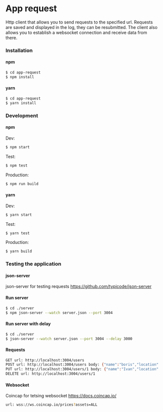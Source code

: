 # App request

Http client that allows you to send requests to the specified url.
Requests are saved and displayed in the log, they can be resubmitted.
The client also allows you to establish a websocket connection and receive data from there.

### Installation

#### npm
```sh
$ cd app-request
$ npm install
```
#### yarn
```sh
$ cd app-request
$ yarn install
```

### Development
#### npm
Dev:
```sh
$ npm start
```
Test:
```sh
$ npm test
```

Production:
```sh
$ npm run build
```

#### yarn
Dev:
```sh
$ yarn start
```
Test:
```sh
$ yarn test
```

Production:
```sh
$ yarn build
```

### Testing the application

#### json-server
json-server for testing requests https://github.com/typicode/json-server
#### Run server
```sh
$ cd ./server
$ npm json-server --watch server.json --port 3004
```
#### Run server with delay
```sh
$ cd ./server
$ json-server --watch server.json --port 3004 --delay 3000
```
#### Requests
```sh
GET url: http://localhost:3004/users	
POST url: http://localhost:3004/users body: {"name":"boris","location":"Russia"}
PUT url: http://localhost:3004/users/1 body: {"name":"Ivan","location":"Russia"}		
DELETE url: http://localhost:3004/users/1
```
#### Websocket
Coincap for tetsing websocket https://docs.coincap.io/
```sh
url: wss://ws.coincap.io/prices?assets=ALL
```





